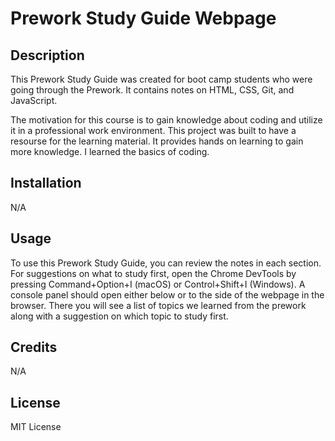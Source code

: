 # Prework Study Guide Webpage

## Description

This Prework Study Guide was created for boot camp students who were going through the Prework. It contains notes on HTML, CSS, Git, and JavaScript.

The motivation for this course is to gain knowledge about coding and utilize it in a professional work environment. 
This project was built to have a resourse for the learning material. 
It provides hands on learning to gain more knowledge. 
I learned the basics of coding. 

## Installation

N/A

## Usage

To use this Prework Study Guide, you can review the notes in each section. For suggestions on what to study first, open the Chrome DevTools by pressing Command+Option+I (macOS) or Control+Shift+I (Windows). A console panel should open either below or to the side of the webpage in the browser. There you will see a list of topics we learned from the prework along with a suggestion on which topic to study first.

## Credits

N/A

## License

MIT License 
